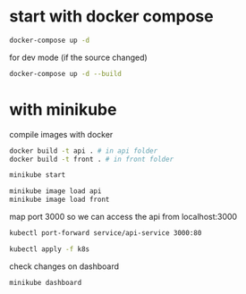 # start with docker compose

```bash
docker-compose up -d
```

for dev mode (if the source changed)

```bash
docker-compose up -d --build
```

# with minikube

compile images with docker

```bash
docker build -t api . # in api folder
docker build -t front . # in front folder
```

```bash
minikube start
```

```bash
minikube image load api
minikube image load front
```

map port 3000 so we can access the api from localhost:3000

```bash
kubectl port-forward service/api-service 3000:80
```

```bash
kubectl apply -f k8s
```

check changes on dashboard

```bash
minikube dashboard
```
